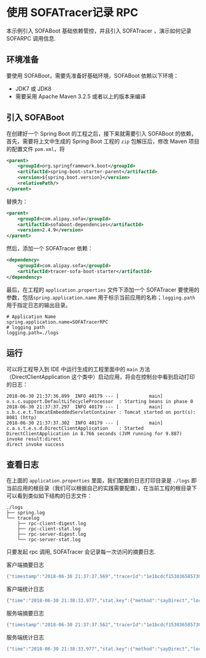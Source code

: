 # 使用 SOFATracer记录 RPC

本示例引入 SOFABoot 基础依赖管控，并且引入 SOFATracer ，演示如何记录 SOFARPC 调用信息.

## 环境准备

要使用 SOFABoot，需要先准备好基础环境，SOFABoot 依赖以下环境：
- JDK7 或 JDK8
- 需要采用 Apache Maven 3.2.5 或者以上的版本来编译

## 引入 SOFABoot

在创建好一个 Spring Boot 的工程之后，接下来就需要引入 SOFABoot 的依赖，首先，需要将上文中生成的 Spring Boot 工程的 `zip` 包解压后，修改 Maven 项目的配置文件 `pom.xml`，将

```xml
<parent>
    <groupId>org.springframework.boot</groupId>
    <artifactId>spring-boot-starter-parent</artifactId>
    <version>${spring.boot.version}</version>
    <relativePath/>
</parent>
```

替换为：

```xml
<parent>
    <groupId>com.alipay.sofa</groupId>
    <artifactId>sofaboot-dependencies</artifactId>
    <version>2.4.9</version>
</parent>
```

然后，添加一个 SOFATracer 依赖：

```xml
<dependency>
    <groupId>com.alipay.sofa</groupId>
    <artifactId>tracer-sofa-boot-starter</artifactId>
</dependency>
```

最后，在工程的 `application.properties` 文件下添加一个 SOFATracer 要使用的参数，包括`spring.application.name` 用于标示当前应用的名称；`logging.path` 用于指定日志的输出目录。

```
# Application Name
spring.application.name=SOFATracerRPC
# logging path
logging.path=./logs
```

## 运行

可以将工程导入到 IDE 中运行生成的工程里面中的 `main` 方法（DirectClientApplication 这个类中）启动应用，将会在控制台中看到启动打印的日志：

```
2018-06-30 21:37:36.899  INFO 40179 --- [           main] o.s.c.support.DefaultLifecycleProcessor  : Starting beans in phase 0
2018-06-30 21:37:37.297  INFO 40179 --- [           main] s.b.c.e.t.TomcatEmbeddedServletContainer : Tomcat started on port(s): 8081 (http)
2018-06-30 21:37:37.302  INFO 40179 --- [           main] c.a.s.t.e.s.d.DirectClientApplication    : Started DirectClientApplication in 8.766 seconds (JVM running for 9.887)
invoke result:direct
direct invoke success
```


## 查看日志

在上面的 `application.properties` 里面，我们配置的日志打印目录是 `./logs` 即当前应用的根目录（我们可以根据自己的实践需要配置），在当前工程的根目录下可以看到类似如下结构的日志文件：

```
./logs
├── spring.log
└── tracelog
    ├── rpc-client-digest.log
    ├── rpc-client-stat.log
    ├── rpc-server-digest.log
    └── rpc-server-stat.log

```

只要发起 rpc 调用, SOFATracer 会记录每一次访问的摘要日志.

客户端摘要日志

```java
{"timestamp":"2018-06-30 21:37:37.569","tracerId":"1e1bcdcf1530365857309100140179","spanId":"0","span.kind":"client","local.app":"SOFATracerRPC","protocol":"bolt","service":"com.alipay.sofa.tracer.examples.sofarpc.direct.DirectService:1.0","method":"sayDirect","current.thread.name":"main","invoke.type":"sync","router.record":"DIRECT","remote.ip":"127.0.0.1:12200","local.client.ip":"127.0.0.1","result.code":"00","req.serialize.time":"41","resp.deserialize.time":"59","resp.size":"170","req.size":"582","client.conn.time":"0","client.elapse.time":"104","local.client.port":"63803","baggage":""}

```

客户端统计日志

```java
{"time":"2018-06-30 21:38:33.977","stat.key":{"method":"sayDirect","local.app":"SOFATracerRPC","service":"com.alipay.sofa.tracer.examples.sofarpc.direct.DirectService:1.0"},"count":1,"total.cost.milliseconds":259,"success":"Y"}

```

服务端摘要日志

```java
{"timestamp":"2018-06-30 21:37:37.562","tracerId":"1e1bcdcf1530365857309100140179","spanId":"0","span.kind":"server","service":"com.alipay.sofa.tracer.examples.sofarpc.direct.DirectService:1.0","method":"sayDirect","remote.ip":"127.0.0.1","remote.app":"SOFATracerRPC","protocol":"bolt","local.app":"SOFATracerRPC","current.thread.name":"SOFA-SEV-BOLT-BIZ-12200-5-T1","result.code":"00","server.pool.wait.time":"2","biz.impl.time":"0","resp.serialize.time":"1","req.deserialize.time":"5","resp.size":"170","req.size":"582","baggage":""}

```

服务端统计日志

```java
{"time":"2018-06-30 21:38:33.977","stat.key":{"method":"sayDirect","local.app":"SOFATracerRPC","remote.app":"SOFATracerRPC","service":"com.alipay.sofa.tracer.examples.sofarpc.direct.DirectService:1.0"},"count":1,"total.cost.milliseconds":4,"success":"Y"}
```
